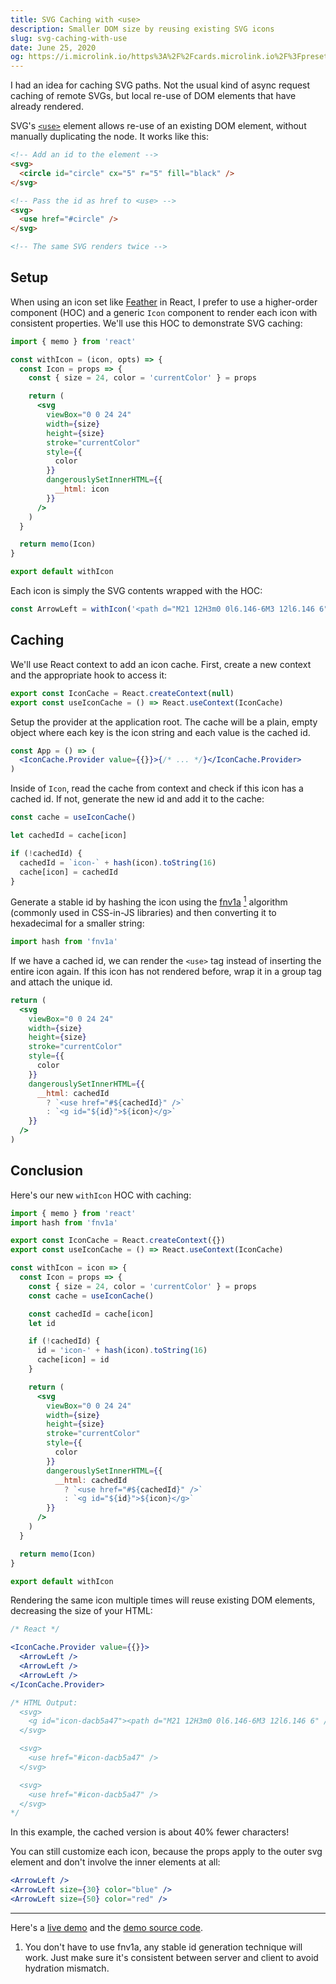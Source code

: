 ```yaml
---
title: SVG Caching with <use>
description: Smaller DOM size by reusing existing SVG icons
slug: svg-caching-with-use
date: June 25, 2020
og: https://i.microlink.io/https%3A%2F%2Fcards.microlink.io%2F%3Fpreset%3Dpaco%26title%3DSVG%2520Caching%2520with%2520%253Cuse%253E%23
---
```


I had an idea for caching SVG paths. Not the usual kind of async request caching of remote SVGs, but local re-use of DOM elements that have already rendered.

SVG's [`<use>`](https://developer.mozilla.org/en-US/docs/Web/SVG/Element/use) element allows re-use of an existing DOM element, without manually duplicating the node. It works like this:

```html
<!-- Add an id to the element -->
<svg>
  <circle id="circle" cx="5" r="5" fill="black" />
</svg>

<!-- Pass the id as href to <use> -->
<svg>
  <use href="#circle" />
</svg>

<!-- The same SVG renders twice -->
```

## Setup

When using an icon set like [Feather](https://feathericons.com/) in React, I prefer to use a higher-order component (HOC) and a generic `Icon` component to render each icon with consistent properties. We'll use this HOC to demonstrate SVG caching:

```jsx
import { memo } from 'react'

const withIcon = (icon, opts) => {
  const Icon = props => {
    const { size = 24, color = 'currentColor' } = props

    return (
      <svg
        viewBox="0 0 24 24"
        width={size}
        height={size}
        stroke="currentColor"
        style={{
          color
        }}
        dangerouslySetInnerHTML={{
          __html: icon
        }}
      />
    )
  }

  return memo(Icon)
}

export default withIcon
```

Each icon is simply the SVG contents wrapped with the HOC:

```jsx
const ArrowLeft = withIcon('<path d="M21 12H3m0 0l6.146-6M3 12l6.146 6" />')
```

## Caching

We'll use React context to add an icon cache. First, create a new context and the appropriate hook to access it:

```jsx
export const IconCache = React.createContext(null)
export const useIconCache = () => React.useContext(IconCache)
```

Setup the provider at the application root. The cache will be a plain, empty object where each key is the icon string and each value is the cached id.

```jsx raw
const App = () => (
  <IconCache.Provider value={{}}>{/* ... */}</IconCache.Provider>
)
```

Inside of `Icon`, read the cache from context and check if this icon has a cached id. If not, generate the new id and add it to the cache:

```jsx
const cache = useIconCache()

let cachedId = cache[icon]

if (!cachedId) {
  cachedId = `icon-` + hash(icon).toString(16)
  cache[icon] = cachedId
}
```

Generate a stable id by hashing the icon using the [fnv1a](https://en.wikipedia.org/wiki/Fowler%E2%80%93Noll%E2%80%93Vo_hash_function) <a href="#footnote"><sup>1</sup></a> algorithm (commonly used in CSS-in-JS libraries) and then converting it to hexadecimal for a smaller string:

```jsx
import hash from 'fnv1a'
```

If we have a cached id, we can render the `<use>` tag instead of inserting the entire icon again. If this icon has not rendered before, wrap it in a group tag and attach the unique id.

```jsx highlight=11-13
return (
  <svg
    viewBox="0 0 24 24"
    width={size}
    height={size}
    stroke="currentColor"
    style={{
      color
    }}
    dangerouslySetInnerHTML={{
      __html: cachedId
        ? `<use href="#${cachedId}" />`
        : `<g id="${id}">${icon}</g>`
    }}
  />
)
```

## Conclusion

Here's our new `withIcon` HOC with caching:

```jsx highlight=2,4-5,10,12,13,15-18,30-32
import { memo } from 'react'
import hash from 'fnv1a'

export const IconCache = React.createContext({})
export const useIconCache = () => React.useContext(IconCache)

const withIcon = icon => {
  const Icon = props => {
    const { size = 24, color = 'currentColor' } = props
    const cache = useIconCache()

    const cachedId = cache[icon]
    let id

    if (!cachedId) {
      id = 'icon-' + hash(icon).toString(16)
      cache[icon] = id
    }

    return (
      <svg
        viewBox="0 0 24 24"
        width={size}
        height={size}
        stroke="currentColor"
        style={{
          color
        }}
        dangerouslySetInnerHTML={{
          __html: cachedId
            ? `<use href="#${cachedId}" />`
            : `<g id="${id}">${icon}</g>`
        }}
      />
    )
  }

  return memo(Icon)
}

export default withIcon
```

Rendering the same icon multiple times will reuse existing DOM elements, decreasing the size of your HTML:

```jsx raw
/* React */

<IconCache.Provider value={{}}>
  <ArrowLeft />
  <ArrowLeft />
  <ArrowLeft />
</IconCache.Provider>

/* HTML Output:
  <svg>
    <g id="icon-dacb5a47"><path d="M21 12H3m0 0l6.146-6M3 12l6.146 6" /></g>
  </svg>

  <svg>
    <use href="#icon-dacb5a47" />
  </svg>

  <svg>
    <use href="#icon-dacb5a47" />
  </svg>
*/
```

In this example, the cached version is about 40% fewer characters!

You can still customize each icon, because the props apply to the outer svg element and don't involve the inner elements at all:

```jsx
<ArrowLeft />
<ArrowLeft size={30} color="blue" />
<ArrowLeft size={50} color="red" />
```

---

Here's a [live demo](https://svgcache.vercel.app) and the [demo source code](https://github.com/pacocoursey/svgcache).

<div id="footnote"></div>

1. You don't have to use fnv1a, any stable id generation technique will work. Just make sure it's consistent between server and client to avoid hydration mismatch.
